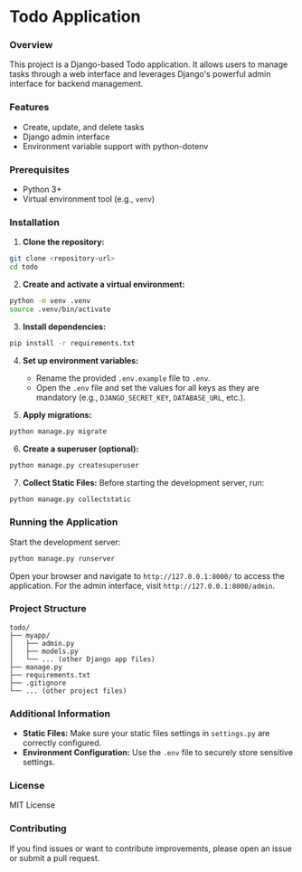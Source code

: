 # Todo Application

### Overview
This project is a Django-based Todo application. It allows users to manage tasks through a web interface and leverages Django's powerful admin interface for backend management.

### Features
- Create, update, and delete tasks
- Django admin interface
- Environment variable support with python-dotenv

### Prerequisites
- Python 3+
- Virtual environment tool (e.g., `venv`)

### Installation

1. **Clone the repository:**
```bash
git clone <repository-url>
cd todo
```

2. **Create and activate a virtual environment:**
```bash
python -m venv .venv
source .venv/bin/activate
```

3. **Install dependencies:**
```bash
pip install -r requirements.txt
```

4. **Set up environment variables:**
   - Rename the provided `.env.example` file to `.env`.
   - Open the `.env` file and set the values for all keys as they are mandatory (e.g., `DJANGO_SECRET_KEY`, `DATABASE_URL`, etc.).

5. **Apply migrations:**
```bash
python manage.py migrate
```

6. **Create a superuser (optional):**
```bash
python manage.py createsuperuser
```

7. **Collect Static Files:**
   Before starting the development server, run:
```bash
python manage.py collectstatic
```

### Running the Application

Start the development server:
```bash
python manage.py runserver
```

Open your browser and navigate to `http://127.0.0.1:8000/` to access the application. For the admin interface, visit `http://127.0.0.1:8000/admin`.

### Project Structure
```
todo/
├── myapp/
│   ├── admin.py
│   ├── models.py
│   └── ... (other Django app files)
├── manage.py
├── requirements.txt
├── .gitignore
└── ... (other project files)
```

### Additional Information

- **Static Files:** Make sure your static files settings in `settings.py` are correctly configured.
- **Environment Configuration:** Use the `.env` file to securely store sensitive settings.

### License
MIT License

### Contributing
If you find issues or want to contribute improvements, please open an issue or submit a pull request.
